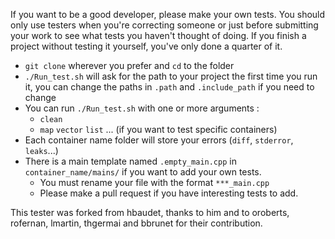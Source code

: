 If you want to be a good developer, please make your own tests. You should only use testers when you're correcting someone or just before submitting your work to see what tests you haven't thought of doing. If you finish a project without testing it yourself, you've only done a quarter of it.

- `git clone` wherever you prefer and `cd` to the folder
- `./Run_test.sh` will ask for the path to your project the first time you run it, you can change the paths in `.path` and `.include_path` if you need to change
- You can run `./Run_test.sh` with one or more arguments :
	- `clean`
	- `map` `vector` `list` ... (if you want to test specific containers)
- Each container name folder will store your errors (`diff`, `stderror`, `leaks`...)
- There is a main template named `.empty_main.cpp` in `container_name/mains/` if you want to add your own tests.
	- You must rename your file with the format `***_main.cpp`
	- Please make a pull request if you have interesting tests to add.

This tester was forked from hbaudet, thanks to him and to oroberts, rofernan, lmartin, thgermai and bbrunet for their contribution.
